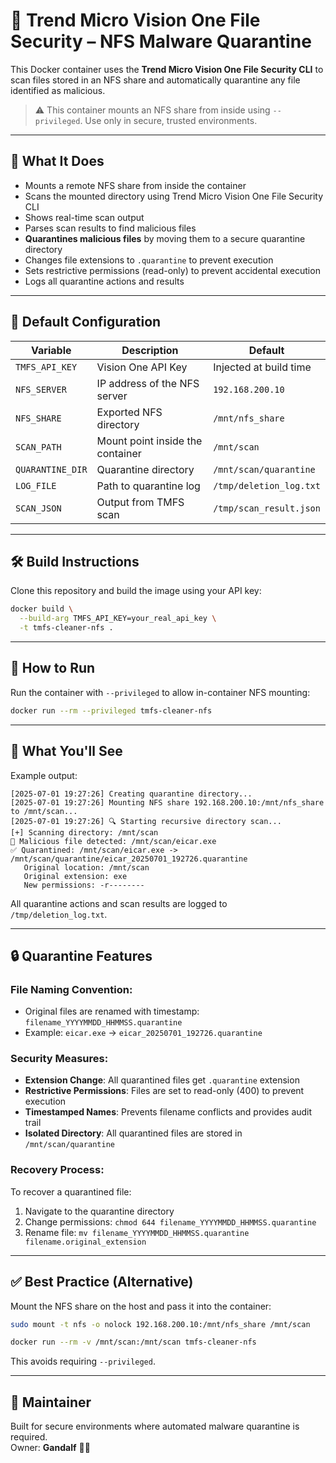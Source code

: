 # 🧹 Trend Micro Vision One File Security – NFS Malware Quarantine

This Docker container uses the **Trend Micro Vision One File Security CLI** to scan files stored in an NFS share and automatically quarantine any file identified as malicious.

> ⚠️ This container mounts an NFS share from inside using `--privileged`. Use only in secure, trusted environments.

---

## 🔧 What It Does

- Mounts a remote NFS share from inside the container
- Scans the mounted directory using Trend Micro Vision One File Security CLI
- Shows real-time scan output
- Parses scan results to find malicious files
- **Quarantines malicious files** by moving them to a secure quarantine directory
- Changes file extensions to `.quarantine` to prevent execution
- Sets restrictive permissions (read-only) to prevent accidental execution
- Logs all quarantine actions and results

---

## 📁 Default Configuration

| Variable         | Description                                           | Default                               |
|------------------|-------------------------------------------------------|---------------------------------------|
| `TMFS_API_KEY`   | Vision One API Key                                    | Injected at build time                |
| `NFS_SERVER`     | IP address of the NFS server                          | `192.168.200.10`                      |
| `NFS_SHARE`      | Exported NFS directory                                | `/mnt/nfs_share`                      |
| `SCAN_PATH`      | Mount point inside the container                      | `/mnt/scan`                           |
| `QUARANTINE_DIR` | Quarantine directory                                  | `/mnt/scan/quarantine`                |
| `LOG_FILE`       | Path to quarantine log                                | `/tmp/deletion_log.txt`              |
| `SCAN_JSON`      | Output from TMFS scan                                 | `/tmp/scan_result.json`              |

---

## 🛠️ Build Instructions

Clone this repository and build the image using your API key:

```bash
docker build \
  --build-arg TMFS_API_KEY=your_real_api_key \
  -t tmfs-cleaner-nfs .
```

---

## 🚀 How to Run

Run the container with `--privileged` to allow in-container NFS mounting:

```bash
docker run --rm --privileged tmfs-cleaner-nfs
```

---

## 📝 What You'll See

Example output:

```log
[2025-07-01 19:27:26] Creating quarantine directory...
[2025-07-01 19:27:26] Mounting NFS share 192.168.200.10:/mnt/nfs_share to /mnt/scan...
[2025-07-01 19:27:26] 🔍 Starting recursive directory scan...
[+] Scanning directory: /mnt/scan
🚨 Malicious file detected: /mnt/scan/eicar.exe
✅ Quarantined: /mnt/scan/eicar.exe -> /mnt/scan/quarantine/eicar_20250701_192726.quarantine
   Original location: /mnt/scan
   Original extension: exe
   New permissions: -r--------
```

All quarantine actions and scan results are logged to `/tmp/deletion_log.txt`.

---

## 🔒 Quarantine Features

### **File Naming Convention:**
- Original files are renamed with timestamp: `filename_YYYYMMDD_HHMMSS.quarantine`
- Example: `eicar.exe` → `eicar_20250701_192726.quarantine`

### **Security Measures:**
- **Extension Change**: All quarantined files get `.quarantine` extension
- **Restrictive Permissions**: Files are set to read-only (400) to prevent execution
- **Timestamped Names**: Prevents filename conflicts and provides audit trail
- **Isolated Directory**: All quarantined files are stored in `/mnt/scan/quarantine`

### **Recovery Process:**
To recover a quarantined file:
1. Navigate to the quarantine directory
2. Change permissions: `chmod 644 filename_YYYYMMDD_HHMMSS.quarantine`
3. Rename file: `mv filename_YYYYMMDD_HHMMSS.quarantine filename.original_extension`

---

## ✅ Best Practice (Alternative)

Mount the NFS share on the host and pass it into the container:

```bash
sudo mount -t nfs -o nolock 192.168.200.10:/mnt/nfs_share /mnt/scan

docker run --rm -v /mnt/scan:/mnt/scan tmfs-cleaner-nfs
```

This avoids requiring `--privileged`.

---

## 👤 Maintainer

Built for secure environments where automated malware quarantine is required.  
Owner: **Gandalf** 🧙‍♂️

